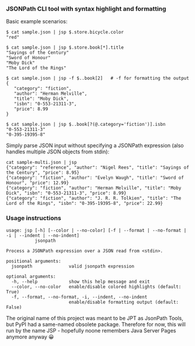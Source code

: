 ### JSONPath CLI tool with syntax highlight and formatting

Basic example scenarios:

```shell
$ cat sample.json | jsp $.store.bicycle.color
"red"

$ cat sample.json | jsp $.store.book[*].title
"Sayings of the Century"
"Sword of Honour"
"Moby Dick"
"The Lord of the Rings"

$ cat sample.json | jsp -f $..book[2]   # -f for formatting the output
{
   "category": "fiction",
   "author": "Herman Melville",
   "title": "Moby Dick",
   "isbn": "0-553-21311-3",
   "price": 8.99
}

$ cat sample.json | jsp $..book[?(@.category='fiction')].isbn
"0-553-21311-3"
"0-395-19395-8"
```

Simply parse JSON input without specifying a JSONPath expression (also handles multiple JSON objects from stdin):
```shell
cat sample-multi.json | jsp
{"category": "reference", "author": "Nigel Rees", "title": "Sayings of the Century", "price": 8.95}
{"category": "fiction", "author": "Evelyn Waugh", "title": "Sword of Honour", "price": 12.99}
{"category": "fiction", "author": "Herman Melville", "title": "Moby Dick", "isbn": "0-553-21311-3", "price": 8.99}
{"category": "fiction", "author": "J. R. R. Tolkien", "title": "The Lord of the Rings", "isbn": "0-395-19395-8", "price": 22.99}
```

### Usage instructions
```
usage: jsp [-h] [--color | --no-color] [-f | --format | --no-format | -i | --indent | --no-indent]
           jsonpath

Process a JSONPath expression over a JSON read from <stdin>.

positional arguments:
  jsonpath              valid jsonpath expression

optional arguments:
  -h, --help            show this help message and exit
  --color, --no-color   enable/disable colored highlights (default: True)
  -f, --format, --no-format, -i, --indent, --no-indent
                        enable/disable formatting output (default: False)
```

The original name of this project was meant to be JPT as JsonPath Tools, but PyPI had a same-named obsolete package. Therefore for now, this will run by the name JSP - hopefully noone remembers Java Server Pages anymore anyway 😀 
